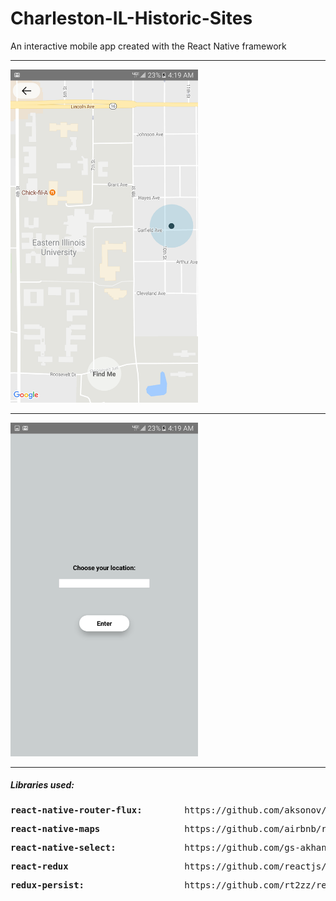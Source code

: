 # Charleston-IL-Historic-Sites
An interactive mobile app created with the React Native framework
<br />
<hr>
<img src="https://github.com/Awpatterson217/Charleston-IL-Historic-Sites/blob/master/CharlestonMapped/screenshots/Screenshot_20170113-041911.png" width="300">
<hr>
<img src="https://github.com/Awpatterson217/Charleston-IL-Historic-Sites/blob/master/CharlestonMapped/screenshots/Screenshot_20170113-041917.png" width="300">
<hr>
<h5>Libraries used:</h5>
<pre><b>react-native-router-flux:</b>        https://github.com/aksonov/react-native-router-flux </pre>

<pre><b>react-native-maps</b>                https://github.com/airbnb/react-native-maps </pre>

<pre><b>react-native-select:</b>             https://github.com/gs-akhan/react-native-select </pre>

<pre><b>react-redux</b>                      https://github.com/reactjs/react-redux </pre>

<pre><b>redux-persist:</b>                   https://github.com/rt2zz/redux-persist</pre>
